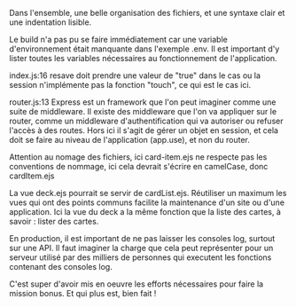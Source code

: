 Dans l'ensemble, une belle organisation des fichiers, et une syntaxe clair et une indentation lisible.

Le build n'a pas pu se faire immédiatement car une variable d'environnement était manquante dans l'exemple .env. Il est important d'y lister toutes les variables nécessaires au fonctionnement de l'application.

index.js:16
resave doit prendre une valeur de "true" dans le cas ou la session n'implémente pas la fonction "touch", ce qui est le cas ici.

router.js:13
Express est un framework que l'on peut imaginer comme une suite de middleware. Il existe des middleware que l'on va appliquer sur le router, comme un middleware d'authentification qui va autoriser ou refuser l'accès à des routes. Hors ici il s'agit de gérer un objet en session, et cela doit se faire au niveau de l'application (app.use), et non du router.

Attention au nomage des fichiers, ici card-item.ejs ne respecte pas les conventions de nommage, ici cela devrait s'écrire en camelCase, donc cardItem.ejs

La vue deck.ejs pourrait se servir de cardList.ejs. Réutiliser un maximum les vues qui ont des points communs facilite la maintenance d'un site ou d'une application. Ici la vue du deck a la même fonction que la liste des cartes, à savoir : lister des cartes.

En production, il est important de ne pas laisser les consoles log, surtout sur une API. Il faut imaginer la charge que cela peut représenter pour un serveur utilisé par des milliers de personnes qui executent les fonctions contenant des consoles log.

C'est super d'avoir mis en oeuvre les efforts nécessaires pour faire la mission bonus. Et qui plus est, bien fait !

